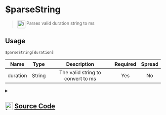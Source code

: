 # $parseString
> <img align="top" src="https://upload.wikimedia.org/wikipedia/commons/thumb/e/e4/Infobox_info_icon.svg/160px-Infobox_info_icon.svg.png?20150409153300" alt="image" width="25" height="auto"> Parses valid duration string to ms
## Usage
```
$parseString[duration]
```
| Name | Type | Description | Required | Spread
| :---: | :---: | :---: | :---: | :---: |
duration | String | The valid string to convert to ms | Yes | No
<details>
<summary>
    
## <img align="top" src="https://cdn4.iconfinder.com/data/icons/iconsimple-logotypes/512/github-512.png" alt="image" width="25" height="auto">  [Source Code](https://github.com/tryforge/ForgeScript-V2/blob/main/src/native/parseString.ts)
    
</summary>
    
```ts
import { TimeParser } from "../constants"
import { ArgType, NativeFunction, Return } from "../structures"

export default new NativeFunction({
    name: "$parseString",
    version: "1.0.2",
    description: "Parses valid duration string to ms",
    brackets: true,
    args: [
        {
            name: "duration",
            description: "The valid string to convert to ms",
            rest: false,
            type: ArgType.String,
            required: true,
        },
    ],
    unwrap: true,
    execute(_, [ str ]) {
        try {
            return this.success(TimeParser.parseToMS(str))
        } catch (error) {
            return this.success(0)
        }
    },
})

```
    
</details>